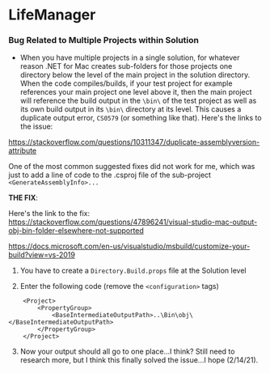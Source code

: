 # LifeManager

### Bug Related to Multiple Projects within Solution
- When you have multiple projects in a single solution, for whatever reason .NET for Mac creates sub-folders for those projects one directory below the level of the main project in the solution directory.  When the code compiles/builds, if your test project for example references your main project one level above it, then the main project will reference the build output in the `\bin\` of the test project as well as its own build output in its `\bin\` directory at its level.  This causes a duplicate output error, `CS0579` (or something like that).  Here's the links to the issue:

https://stackoverflow.com/questions/10311347/duplicate-assemblyversion-attribute

One of the most common suggested fixes did not work for me, which was just to add a line of code to the .csproj file of the sub-project `<GenerateAssemblyInfo>...`

**THE FIX**:

Here's the link to the fix: https://stackoverflow.com/questions/47896241/visual-studio-mac-output-obj-bin-folder-elsewhere-not-supported

https://docs.microsoft.com/en-us/visualstudio/msbuild/customize-your-build?view=vs-2019

1) You have to create a `Directory.Build.props` file at the Solution level

2) Enter the following code (remove the `<configuration>` tags)
```
    <Project>
        <PropertyGroup>
            <BaseIntermediateOutputPath>..\Bin\obj\</BaseIntermediateOutputPath>
        </PropertyGroup>
    </Project>
```

3) Now your output should all go to one place...I think?  Still need to research more, but I think this finally solved the issue...I hope (2/14/21).
